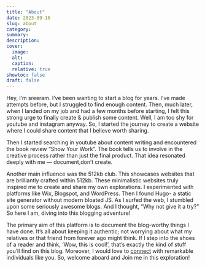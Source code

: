 ```yaml
---
title: "About"
date: 2023-09-16
slug: about
category:
summary:
description: 
cover:
  image:
  alt:
  caption: 
  relative: true
showtoc: false
draft: false
---
```


Hey, I’m sreeram. I’ve been wanting to start a blog for years. I’ve made attempts before, but I struggled to find enough content. Then, much later, when I landed on my job and had a few months before starting, I felt this strong urge to finally create & publish some content. Well, I am too shy for youtube and instagram anyway. So, I started the journey to create a website where I could share content that I believe worth sharing.

Then I started searching in youtube about content writing and encountered the book review “Show Your Work”. The book tells us to involve in the creative process rather than just the final product. That idea resonated deeply with me — document,don’t create.

Another main influence was the 512kb club. This showcases websites that are brilliantly crafted within 512kb. These minimalistic websites truly inspired me to create and share my own explorations. I experimented with platforms like Wix, Blogspot, and WordPress. Then I found Hugo- a static site generator without modern bloated JS. As I surfed the web, I stumbled upon some seriously awesome blogs. And I thought, “Why not give it a try?” So here I am, diving into this blogging adventure!

The primary aim of this platform is to document the blog-worthy things I have done. It’s all about keeping it authentic; not worrying about what my relatives or that friend from forever ago might think. If I step into the shoes of a reader and think, ‘Wow, this is cool!’, that’s exactly the kind of stuff you’ll find on this blog. Moreover, I would love to [connect](mailto:sreeraminsights@gmail.com) with remarkable individuals like you. So, welcome aboard and Join me in this exploration!